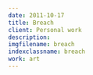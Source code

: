 ```yaml
---
date: 2011-10-17
title: Breach
client: Personal work
description:
imgfilename: breach
indexclassname: breach
work: art
---
```


<img srcset="/img/breach-1x.png 1x, /img/breach-2x.png 2x">

